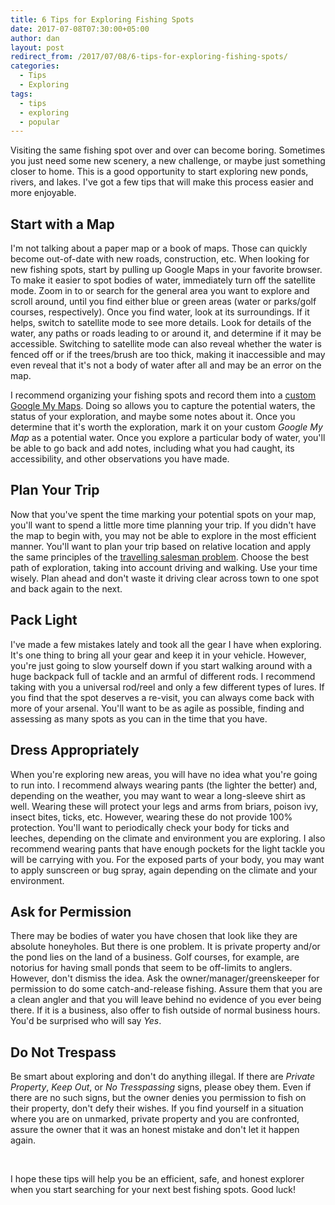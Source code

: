 ```yaml
---
title: 6 Tips for Exploring Fishing Spots
date: 2017-07-08T07:30:00+05:00
author: dan
layout: post
redirect_from: /2017/07/08/6-tips-for-exploring-fishing-spots/
categories:
  - Tips
  - Exploring
tags:
  - tips
  - exploring
  - popular
---
```

Visiting the same fishing spot over and over can become boring. Sometimes you just need some new scenery, a new challenge, or maybe just something closer to home. This is a good opportunity to start exploring new ponds, rivers, and lakes. I've got a few tips that will make this process easier and more enjoyable.

## Start with a Map

I'm not talking about a paper map or a book of maps. Those can quickly become out-of-date with new roads, construction, etc. When looking for new fishing spots, start by pulling up Google Maps in your favorite browser. To make it easier to spot bodies of water, immediately turn off the satellite mode. Zoom in to or search for the general area you want to explore and scroll around, until you find either blue or green areas (water or parks/golf courses, respectively). Once you find water, look at its surroundings. If it helps, switch to satellite mode to see more details. Look for details of the water, any paths or roads leading to or around it, and determine if it may be accessible. Switching to satellite mode can also reveal whether the water is fenced off or if the trees/brush are too thick, making it inaccessible and may even reveal that it's not a body of water after all and may be an error on the map.

I recommend organizing your fishing spots and record them into a <a href="https://www.google.com/maps/d/u/0/">custom Google My Maps</a>. Doing so allows you to capture the potential waters, the status of your exploration, and maybe some notes about it. Once you determine that it's worth the exploration, mark it on your custom *Google My Map* as a potential water. Once you explore a particular body of water, you'll be able to go back and add notes, including what you had caught, its accessibility, and other observations you have made.

## Plan Your Trip

Now that you've spent the time marking your potential spots on your map, you'll want to spend a little more time planning your trip. If you didn't have the map to begin with, you may not be able to explore in the most efficient manner. You'll want to plan your trip based on relative location and apply the same principles of the <a href="https://en.wikipedia.org/wiki/Travelling_salesman_problem">travelling salesman problem</a>. Choose the best path of exploration, taking into account driving and walking. Use your time wisely. Plan ahead and don't waste it driving clear across town to one spot and back again to the next.

## Pack Light

I've made a few mistakes lately and took all the gear I have when exploring. It's one thing to bring all your gear and keep it in your vehicle. However, you're just going to slow yourself down if you start walking around with a huge backpack full of tackle and an armful of different rods. I recommend taking with you a universal rod/reel and only a few different types of lures. If you find that the spot deserves a re-visit, you can always come back with more of your arsenal. You'll want to be as agile as possible, finding and assessing as many spots as you can in the time that you have.

## Dress Appropriately

When you're exploring new areas, you will have no idea what you're going to run into. I recommend always wearing pants (the lighter the better) and, depending on the weather, you may want to wear a long-sleeve shirt as well. Wearing these will protect your legs and arms from briars, poison ivy, insect bites, ticks, etc. However, wearing these do not provide 100% protection. You'll want to periodically check your body for ticks and leeches, depending on the climate and environment you are exploring. I also recommend wearing pants that have enough pockets for the light tackle you will be carrying with you. For the exposed parts of your body, you may want to apply sunscreen or bug spray, again depending on the climate and your environment.

## Ask for Permission

There may be bodies of water you have chosen that look like they are absolute honeyholes. But there is one problem. It is private property and/or the pond lies on the land of a business. Golf courses, for example, are notorius for having small ponds that seem to be off-limits to anglers. However, don't dismiss the idea. Ask the owner/manager/greenskeeper for permission to do some catch-and-release fishing. Assure them that you are a clean angler and that you will leave behind no evidence of you ever being there. If it is a business, also offer to fish outside of normal business hours. You'd be surprised who will say *Yes*.

## Do Not Trespass

Be smart about exploring and don't do anything illegal. If there are *Private Property*, *Keep Out*, or *No Tresspassing* signs, please obey them. Even if there are no such signs, but the owner denies you permission to fish on their property, don't defy their wishes. If you find yourself in a situation where you are on unmarked, private property and you are confronted, assure the owner that it was an honest mistake and don't let it happen again.

&nbsp;

I hope these tips will help you be an efficient, safe, and honest explorer when you start searching for your next best fishing spots. Good luck!

